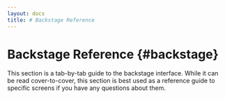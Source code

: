 ```yaml
---
layout: docs
title: # Backstage Reference
---
```


# Backstage Reference {#backstage}

This section is a tab-by-tab guide to the backstage interface. While it
can be read cover-to-cover, this section is best used as a reference
guide to specific screens if you have any questions about them.
